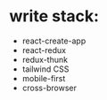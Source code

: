 # write stack:
- react-create-app
- react-redux
- redux-thunk
- tailwind CSS
- mobile-first
- cross-browser

